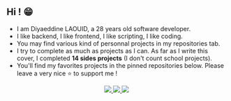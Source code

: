 ## Hi ! 😁

- I am Diyaeddine LAOUID, a 28 years old software developer.
- I like backend, I like frontend, I like scripting, I like coding.
- You may find various kind of personnal projects in my repositories tab.
- I try to complete as much as projects as I can. As far as I write this cover, I completed **14 sides projects** (I don't count school projects).
- You'll find my favorites projects in the pinned repositories below. Please leave a very nice ⭐ to support me !

<p align="center">
  <a href="https://github.com/dilaouid">
    <img src="http://github-profile-summary-cards.vercel.app/api/cards/profile-details?username=dilaouid&theme=synthwave" />
  </a>
  <a href="https://github.com/dilaouid">
    <img src="https://github-readme-stats.vercel.app/api/top-langs/?username=dilaouid&layout=compact&theme=synthwave" />
  </a>
  <a href="https://github.com/dilaouid">
    <img src="https://github-readme-stats.vercel.app/api?username=dilaouid&show_icons=true&theme=synthwave" />
  </a>
</p>
